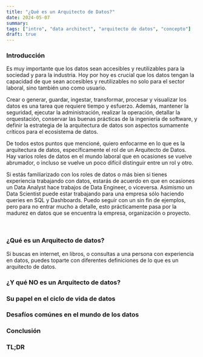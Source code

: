 ```yaml
---
title: "¿Qué es un Arquitecto de Datos?"
date: 2024-05-07
summary: 
tags: ["intro", "data architect", "arquitecto de datos", "concepto"]
draft: true
---
```


### Introducción
Es muy importante que los datos sean accesibles y reutilizables para la sociedad y para la industria. Hoy por hoy es crucial que los datos tengan la capacidad de que sean accesibles y reutilizables no solo para el sector laboral, sino también uno como usuario. 

Crear o generar, guardar, ingestar, transformar, procesar y visualizar los datos es una tarea que requiere tiempo y esfuerzo. Además, mantener la seguridad, ejecutar la administración, realizar la operación, detallar la orquestación, conservar las buenas prácticas de la ingeniería de software, y definir la estrategia de la arquitectura de datos son aspectos sumamente críticos para el ecosistema de datos.

De todos estos puntos que mencioné, quiero enfocarme en lo que es la arquitectura de datos, específicamente el rol de un Arquitecto de Datos. Hay varios roles de datos en el mundo laboral que en ocasiones se vuelve abrumador, o incluso se vuelve un poco difícil distinguir entre un rol y otro.

Si estás familiarizado con los roles de datos o más bien si tienes experiencia trabajando con datos, estarás de acuerdo en que en ocasiones un Data Analyst hace trabajos de Data Engineer, o viceversa. Asimismo un Data Scientist puede estar trabajando para una empresa sólo haciendo queries en SQL y Dashboards. Puedo seguir con un sin fin de ejemplos, pero para no entrar mucho a detalle, esto prácticamente pasa por la madurez en datos que se encuentra la empresa, organización o proyecto.

&nbsp;

### ¿Qué es un Arquitecto de datos?
Si buscas en internet, en libros, o consultas a una persona con experiencia en datos, puedes toparte con diferentes definiciones de lo que es un arquitecto de datos.


### ¿Y qué NO es un Arquitecto de datos?

### Su papel en el ciclo de vida de datos

### Desafíos comúnes en el mundo de los datos

### Conclusión

### TL;DR

